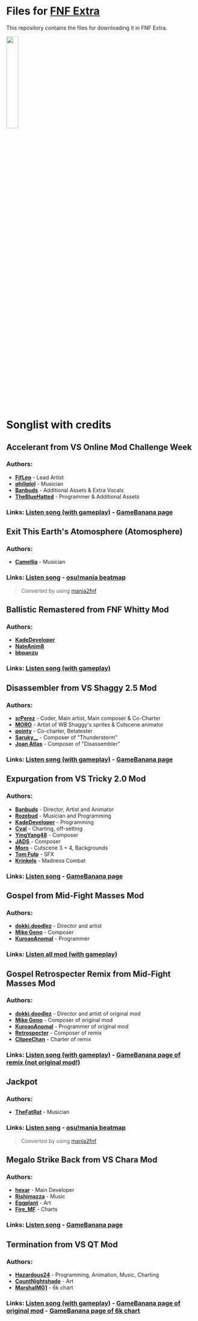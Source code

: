 # Files for [FNF Extra](https://github.com/TheLeerName/FNF-extra)

This repository contains the files for downloading it in FNF Extra.

<img src="https://user-images.githubusercontent.com/85291330/142075810-f6ff3e64-cb91-4d87-a6df-59421e1cd1b1.jpg" width="25%"/>

# Songlist with credits

## Accelerant from VS Online Mod Challenge Week
### Authors:
- [**FifLeo**](https://twitter.com/fif_leo15) - Lead Artist
- [**philiplol**](https://twitter.com/Philiplolz) - Musician
- [**Banbuds**](https://twitter.com/Banbuds) - Additional Assets & Extra Vocals
- [**TheBlueHatted**](https://twitter.com/hatted_blue) - Programmer & Additional Assets
### Links: [**Listen song (with gameplay)**](https://www.youtube.com/watch?v=mAmmgEyroJU) - [**GameBanana page**](https://gamebanana.com/mods/286594)

## Exit This Earth's Atomosphere (Atomosphere)
### Authors:
- [**Camellia**](https://twitter.com/cametek) - Musician
### Links: [**Listen song**](https://www.youtube.com/watch?v=QsuAKlNe_rI) - [**osu!mania beatmap**](https://osu.ppy.sh/beatmapsets/575053)
> Converted by using [mania2fnf](https://github.com/ItzFireable/mania2fnf)

## Ballistic Remastered from FNF Whitty Mod
### Authors:
- [**KadeDeveloper**](https://twitter.com/kadedeveloper)
- [**NateAnim8**](https://twitter.com/animated_nathan)
- [**bbpanzu**](https://twitter.com/bbpanzu)
### Links: [**Listen song (with gameplay)**](https://www.youtube.com/watch?v=JG0OQIKC7s0)

## Disassembler from VS Shaggy 2.5 Mod
### Authors:
- [**srPerez**](https://www.youtube.com/channel/UC9UH64vUCZmJnCjHzTbNmug) - Coder, Main artist, Main composer & Co-Charter
- [**MORO**](https://www.youtube.com/channel/UC8f-8Krg89SQvyEFfts1H3A) - Artist of WB Shaggy's sprites & Cutscene animator
- [**pointy**](https://gamebanana.com/members/1762781) - Co-charter, Betatester
- [**Saruky__**](https://gamebanana.com/members/1856505) - Composer of "Thunderstorm"
- [**Joan Atlas**](https://gamebanana.com/members/1905695) - Composer of "Disassembler"
### Links: [**Listen song (with gameplay)**](https://www.youtube.com/watch?v=6R5XR-RUpcI) - [**GameBanana page**](https://gamebanana.com/mods/284121)

## Expurgation from VS Tricky 2.0 Mod
### Authors:
- [**Banbuds**](https://twitter.com/Banbuds) - Director, Artist and Animator
- [**Rozebud**](https://twitter.com/helpme_thebigt) - Musician and Programming
- [**KadeDeveloper**](https://twitter.com/kadedeveloper) - Programming
- [**Cval**](https://twitter.com/cval_brown) - Charting, off-setting
- [**YingYang48**](https://twitter.com/YingWasHere) - Composer
- [**JADS**](https://twitter.com/Aw3somejds) - Composer
- [**Moro**](https://twitter.com/Moro0986) - Cutscene 3 + 4, Backgrounds
- [**Tom Fulp**](https://twitter.com/tomfulp) - SFX
- [**Krinkels**](https://twitter.com/MRKrinkels) - Madness Combat
### Links: [**Listen song**](https://www.youtube.com/watch?v=WmXn3L5bQy4) - [**GameBanana page**](https://gamebanana.com/mods/44334)


## Gospel from Mid-Fight Masses Mod
### Authors:
- [**dokki.doodlez**](https://ko-fi.com/dokkidoodlez) - Director and artist
- [**Mike Geno**](https://twitter.com/electro_mike) - Composer
- [**KuroaoAnomal**](https://twitter.com/kuroao_anomal) - Programmer
### Links: [**Listen all mod (with gameplay)**](https://www.youtube.com/watch?v=7ZbZ30ifnKM)

## Gospel Retrospecter Remix from Mid-Fight Masses Mod
### Authors:
- [**dokki.doodlez**](https://ko-fi.com/dokkidoodlez) - Director and artist of original mod
- [**Mike Geno**](https://twitter.com/electro_mike) - Composer of original mod
- [**KuroaoAnomal**](https://twitter.com/kuroao_anomal) - Programmer of original mod
- [**Retrospecter**](https://twitter.com/retrospecter_) - Composer of remix
- [**ClipeeChan**](https://twitter.com/LilyClipster) - Charter of remix
### Links: [**Listen song (with gameplay)**](https://www.youtube.com/watch?v=NF0-4K9L430) - [**GameBanana page of remix (not original mod!)**](https://gamebanana.com/mods/286871)

## Jackpot
### Authors:
- [**TheFatRat**](https://twitter.com/thisisthefatrat) - Musician
### Links: [**Listen song**](https://www.youtube.com/watch?v=kL8CyVqzmkc) - [**osu!mania beatmap**](https://osu.ppy.sh/beatmapsets/620808)
> Converted by using [mania2fnf](https://github.com/ItzFireable/mania2fnf)

## Megalo Strike Back from VS Chara Mod
### Authors:
- [**hexar**](https://twitter.com/hexpex4) - Main Developer
- [**Rishimazza**](https://twitter.com/rishimazza) - Music
- [**Eggplant**](https://gamebanana.com/members/1851478) - Art
- [**Fire_MF**](https://gamebanana.com/members/1600796) - Charts
### Links: [**Listen song**](https://www.youtube.com/watch?v=CLtwSu_iRxU) - [**GameBanana page**](https://gamebanana.com/mods/55836)

## Termination from VS QT Mod
### Authors:
- [**Hazardous24**](https://twitter.com/Hazard248) - Programming, Animation, Music, Charting
- [**CountNightshade**](https://twitter.com/CountNightshade) - Art
- [**MarshalMG1**](https://gamebanana.com/members/1797926) - 6k chart
### Links: [**Listen song (with gameplay)**](https://www.youtube.com/watch?v=4wSGwdsfhbs) - [**GameBanana page of original mod**](https://gamebanana.com/mods/299714) - [**GameBanana page of 6k chart**](https://gamebanana.com/mods/336613)
